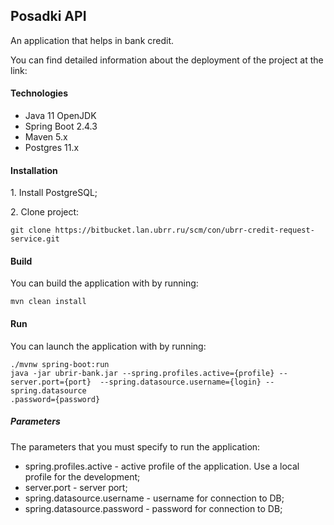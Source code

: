 ## Posadki API
An application that helps in bank credit.

You can find detailed information about the deployment of the project at the link: 

#### Technologies
+ Java 11 OpenJDK
+ Spring Boot 2.4.3
+ Maven 5.x
+ Postgres 11.x

#### Installation
1\. Install PostgreSQL;

2\. Clone project:
```
git clone https://bitbucket.lan.ubrr.ru/scm/con/ubrr-credit-request-service.git
```
#### Build
You can build the application with by running:
```
mvn clean install
```

#### Run
You can launch the application with by running:
```
./mvnw spring-boot:run
java -jar ubrir-bank.jar --spring.profiles.active={profile} --server.port={port}  --spring.datasource.username={login} --spring.datasource
.password={password}
```

##### Parameters
The parameters that you must specify to run the application:
+ spring.profiles.active - active profile of the application. Use a local profile for the development;
+ server.port - server port;
+ spring.datasource.username - username for connection to DB;
+ spring.datasource.password - password for connection to DB;